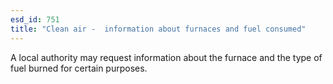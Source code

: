 ```yaml
---
esd_id: 751
title: "Clean air -  information about furnaces and fuel consumed"
---
```


A local authority may request information about the furnace and the type of fuel burned for certain purposes.

